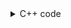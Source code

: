<details><summary>C++ code</summary>

Runtime `6 ms` Beats `53.33%`.<br>
Memory `9.5 MB` Beats `73.33%`.

![](../../../../assets/1539.png)

</details>
